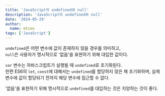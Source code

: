```yaml
---
title: 'JavaScript의 undefined와 null'
description: 'JavaScript의 undefined와 null'
date: '2024-05-29'
author:
  name: mtseo
tags: ['JavaScript']
---
```


`undefined`은 어떤 변수에 값이 존재하지 않을 경우를 의미하고,<br />
`null`은 사용자가 명시적으로 '없음'을 표현하기 위해 대입한 값이다.

`var` 변수는 자바스크립트가 실행될 때 `undefined`로 초기화된다.<br />
한편 ES6의 `let`, `const`에 대해서는 `undefined`를 할당하지 않은 채 초기화하며, 실제 변수에 값이 할당되기 전까지 해당 변수에 접근할 수 없다.

'없음'을 표현하기 위해 명시적으로 `undefined`를 대입하는 것은 지양하는 것이 좋다.
